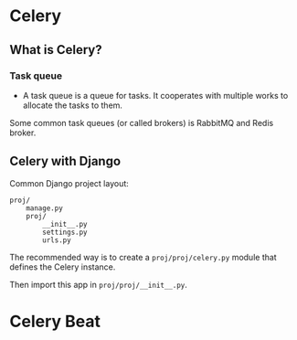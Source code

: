 # Celery

## What is Celery?

### Task queue

- A task queue is a queue for tasks. It cooperates with multiple works to allocate the tasks to them.

Some common task queues (or called brokers) is RabbitMQ and Redis broker.

## Celery with Django

Common Django project layout:
```
proj/
    manage.py
    proj/
        __init__.py
        settings.py
        urls.py
```

The recommended way is to create a `proj/proj/celery.py` module that defines the Celery instance.

Then import this app in `proj/proj/__init__.py`.


# Celery Beat

